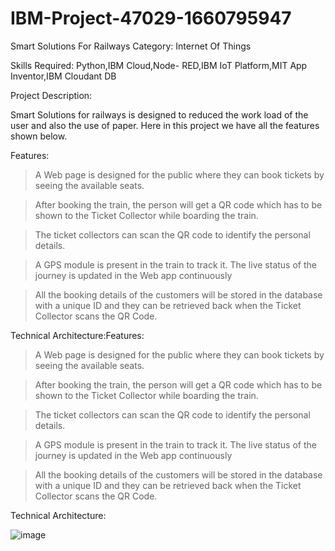 # IBM-Project-47029-1660795947
Smart Solutions For Railways
Category: Internet Of Things

Skills Required:
Python,IBM Cloud,Node- RED,IBM IoT Platform,MIT App Inventor,IBM Cloudant DB

Project Description:

  Smart Solutions for railways is designed to reduced the work load of the user and also the use of paper.
 Here in this project we have all the features shown below.

Features:

> A Web page is designed for the public where they can book tickets by seeing the available seats.

> After booking the train, the person will get a QR code which has to be shown to the Ticket Collector while boarding the train.

> The ticket collectors can scan the QR code to identify the personal details.

> A GPS module is present in the train to track it. The live status of the journey is updated in the Web app continuously

> All the booking details of the customers will be stored in the database with a unique ID and they can be retrieved back when the Ticket Collector scans the QR Code.


Technical Architecture:Features:

> A Web page is designed for the public where they can book tickets by seeing the available seats.

> After booking the train, the person will get a QR code which has to be shown to the Ticket Collector while boarding the train.

> The ticket collectors can scan the QR code to identify the personal details.

> A GPS module is present in the train to track it. The live status of the journey is updated in the Web app continuously

> All the booking details of the customers will be stored in the database with a unique ID and they can be retrieved back when the Ticket Collector scans the QR Code.


Technical Architecture:

![image](https://user-images.githubusercontent.com/101119679/198827306-6c7638f1-4f32-41e6-831c-f9259d85ce5d.png)
